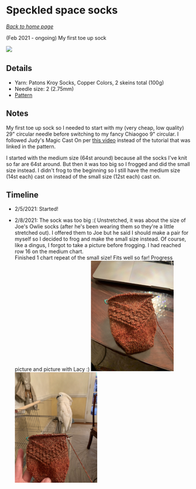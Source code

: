 # Speckled space socks

[*Back to home page*](..)

(Feb 2021 - ongoing) My first toe up sock

<img src="media/speckled_space_socks.jpg" style="max-width: 100%" />

## Details
- Yarn: Patons Kroy Socks, Copper Colors, 2 skeins total (100g)
- Needle size: 2 (2.75mm)
- [Pattern](https://www.ravelry.com/patterns/library/speckled-space-socks)

## Notes

My first toe up sock so I needed to start with my (very cheap, low quality) 29" circular needle before switching to my fancy Chiaogoo 9" circular. I followed Judy's Magic Cast On per [this video](https://www.youtube.com/watch?v=1pmxRDZ-cwo) instead of the tutorial that was linked in the pattern. 

I started with the medium size (64st around) because all the socks I've knit so far are 64st around. But then it was too big so I frogged and did the small size instead. I didn't frog to the beginning so I still have the medium size (14st each) cast on instead of the small size (12st each) cast on. 

## Timeline

- 2/5/2021: Started! 

- 2/8/2021: The sock was too big :( Unstretched, it was about the size of Joe's Owlie socks (after he's been wearing them so they're a little stretched out). I offered them to Joe but he said I should make a pair for myself so I decided to frog and make the small size instead. Of course, like a dingus, I forgot to take a picture before frogging. I had reached row 16 on the medium chart.\
Finished 1 chart repeat of the small size! Fits well so far! Progress picture and picture with Lacy :) 
<img src="media/speckled_space1.jpg" style="max-width: 47%" /> &thinsp; <img src="media/speckled_space_lacy.jpg" style="max-width: 47%" />


